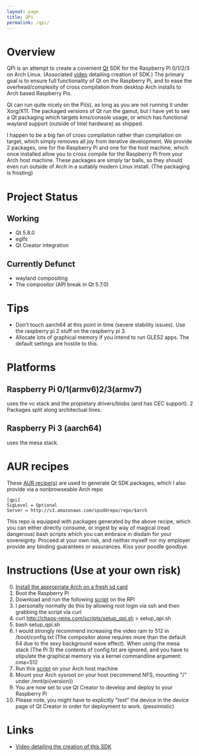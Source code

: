 ```yaml
---
layout: page
title: QPi
permalink: /qpi/
---
```


# Overview

QPi is an attempt to create a covenient [Qt](https://www.qt.io/) SDK for the Raspberry Pi 0/1/2/3 on Arch Linux. (Associated [video](https://www.youtube.com/watch?v=vNMQMlucKco) detailing creation of SDK.) The primary goal is to ensure full functionality of Qt on the Raspberry Pi, and to ease the overhead/complexity of cross compilation from desktop Arch installs to Arch based Raspberry Pis.

Qt can run quite nicely on the Pi(s), as long as you are not running it under Xorg/X11. The packaged versions of Qt run the gamut, but I have yet to see a Qt packaging which targets kms/console usage, or which has functional wayland support (outside of Intel hardware) as shipped.

I happen to be a big fan of cross compilation rather than compilation on target, which simply removes all joy from iterative development. We provide 2 packages, one for the Raspberry Pi and one for the host machine, which once installed allow you to cross compile for the Raspberry Pi from your Arch host machine. These packages are simply tar balls, so they should even run outside of Arch in a suitably modern Linux install. (The packaging is frosting)

# Project Status

## Working

* Qt 5.8.0
* eglfs
* Qt Creator integration

## Currently Defunct

* wayland compositing
* The compositor (API break in Qt 5.7.0)

# Tips

* Don't touch aarch64 at this point in time (severe stability issues). Use the raspberry pi 2 stuff on the raspberry pi 3.
* Allocate lots of graphical memory if you intend to run GLES2 apps. The default settings are hostile to this.

# Platforms

## Raspberry Pi 0/1(armv6)2/3(armv7)

uses the vc stack and the propietary drivers/blobs (and has CEC support). 2 Packages split along architectual lines.

## Raspberry Pi 3 (aarch64)

uses the mesa stack.

# AUR recipes


These [AUR recipe(s)](https://aur.archlinux.org/cgit/aur.git/tree/PKGBUILD?h=qt-sdk-raspberry-pi) are used to generate Qt SDK packages, which I also provide via a nonbrowseable Arch repo

```
[qpi]
SigLevel = Optional
Server = http://s3.amazonaws.com/spuddrepo/repo/$arch
```

This repo is equipped with packages generated by the above recipe, which you can either directly consume, or ingest by way of magical (read dangerous) bash scripts which you can embrace in disdain for your sovereignty. Proceed at your own risk, and neither myself nor my employer provide any binding guarantees or assurances. Kiss your poodle goodbye.

# Instructions (Use at your own risk)

0. [Install the appropriate Arch on a fresh sd card](https://archlinuxarm.org/platforms/armv7/broadcom/raspberry-pi-2)
1. Boot the Raspberry Pi
2. Download and run the following [script](http://chaos-reins.com/scripts/setup_qpi.sh) on the RPI
3. I personally normally do this by allowing root login via ssh and then grabbing the script via curl
4. curl http://chaos-reins.com/scripts/setup_qpi.sh > setup_qpi.sh
5. bash setup_qpi.sh
6. I would strongly recommend increasing the video ram to 512 in /boot/config.txt (The compositor alone requires more than the default 64 due to the sexy background wave effect). When using the mesa stack (The Pi 3) the contents of config.txt are ignored, and you have to stipulate the graphical memory via a kernel commandline argument: cma=512
7. Run this [script](http://chaos-reins.com/scripts/setup_qpi_host.sh) on your Arch host machine
8. Mount your Arch sysroot on your host (recommend NFS, mounting "/" under /mnt/pi{version})
9. You are now set to use Qt Creator to develop and deploy to your Raspberry Pi
10. Please note, you might have to explicitly "test" the device in the device page of Qt Creator in order for deployment to work. (pessimistic)

# Links

* [Video detailing the creation of this SDK](https://www.youtube.com/watch?v=vNMQMlucKco)
